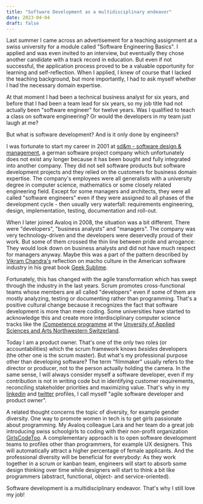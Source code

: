 ```yaml
---
title: "Software Development as a multidisciplinary endeavor"
date: 2023-04-04
draft: false
---
```


Last summer I came across an advertisement for a teaching assignment at a swiss university for a module called "Software Engineering Basics". I applied and was even invited to an interview, but eventually they chose another candidate with a track record in education. But even if not successful, the application process proved to be a valuable opportunity for learning and self-reflection. When I applied, I knew of course that I lacked the teaching background, but more importantly, I had to ask myself whether I had the necessary domain expertise.

At that moment I had been a technical business analyst for six years, and before that I had been a team lead for six years, so my job title had not actually been "software engineer" for twelve years. Was I qualified to teach a class on software engineering? Or would the developers in my team just laugh at me?

But what is software development? And is it only done by engineers?

I was fortunate to start my career in 2001 at [sd&m - software design & management](https://www.software-pioneers.com/sdm), a german software project company which unfortunately does not exist any longer because it has been bought and fully integrated into another company. They did not sell software products but software development projects and they relied on the customers for business domain expertise. The company's employees were all generalists with a university degree in computer science, mathematics or some closely related engineering field. Except for some managers and architects, they were all called "software engineers" even if they were assigned to all phases of the development cycle - then usually very waterfall: requirements engineering, design, implementation, testing, documentation and roll-out. 

When I later joined Avaloq in 2008, the situation was a bit different. There were "developers", "business analysts" and "managers". The company was very technology-driven and the developers were deservedly proud of their work. But some of them crossed the thin line between pride and arrogance: They would look down on business analysts and did not have much respect for managers anyway. Maybe this was a part of the pattern described by [Vikram Chandra's](https://www.vikramchandra.com/) reflection on macho culture in the American software industry in his great book [Geek Sublime](https://www.vikramchandra.com/publications/mirrored-mind-geek-sublime).

Fortunately, this has changed with the agile transformation which has swept through the industry in the last years. Scrum promotes cross-functional teams whose members are all called "developers" even if some of them are mostly analyzing, testing or documenting rather than programming. That's a positive cultural change because it recognizes the fact that software development is more than mere coding. Some universities have started to acknowledge this and create more interdisciplinary computer science tracks like the [iCompetence programme](https://www.fhnw.ch/en/degree-programmes/engineering/icompetence) at the [Unversity of Applied Sciences and Arts Northwestern Switzerland](https://www.fhnw.ch/en).

Today I am a product owner. That's one of the only two roles (or accountabilities) which the scrum framework knows *besides* developers (the other one is the scrum master). But what's my professional purpose other than developing software? The term "filmmaker" usually refers to the director or producer, not to the person actually holding the camera. In the same sense, I will always consider myself a software developer, even if my contribution is not in writing code but in identifying customer requirements, reconciling stakeholder priorities and maximizing value. That's why in my [linkedin](https://www.linkedin.com/in/peter-h%C3%A4fliger-89b107103/) and [twitter](https://twitter.com/walkagile) profiles, I call myself "agile software developer and product owner". 

A related thought concerns the topic of diversity, for example gender diversity. One way to promote women in tech is to get girls passionate about programming. My Avaloq colleague Lara and her team do a great job introducing swiss schoolgirls to coding with their non-profit organization [GirlsCodeToo](https://girlscodetoo.ch/). A complementary approach is to open software development teams to profiles other than programmers, for example UX designers. This will automatically attract a higher percentage of female applicants. And the professional diversity will be beneficial for everybody: As they work together in a scrum or kanban team, engineers will start to absorb some design thinking over time while designers will start to think a bit like programmers (abstract, functional, object- and service-oriented). 

Software development is a multidisciplinary endeavor. That's why I still love my job!
